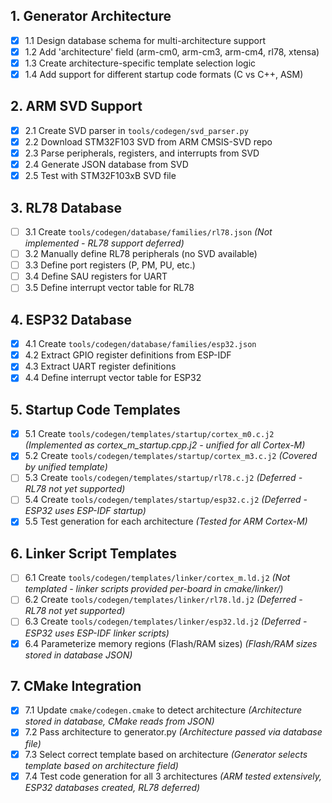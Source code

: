 ## 1. Generator Architecture

- [x] 1.1 Design database schema for multi-architecture support
- [x] 1.2 Add 'architecture' field (arm-cm0, arm-cm3, arm-cm4, rl78, xtensa)
- [x] 1.3 Create architecture-specific template selection logic
- [x] 1.4 Add support for different startup code formats (C vs C++, ASM)

## 2. ARM SVD Support

- [x] 2.1 Create SVD parser in `tools/codegen/svd_parser.py`
- [x] 2.2 Download STM32F103 SVD from ARM CMSIS-SVD repo
- [x] 2.3 Parse peripherals, registers, and interrupts from SVD
- [x] 2.4 Generate JSON database from SVD
- [x] 2.5 Test with STM32F103xB SVD file

## 3. RL78 Database

- [ ] 3.1 Create `tools/codegen/database/families/rl78.json` *(Not implemented - RL78 support deferred)*
- [ ] 3.2 Manually define RL78 peripherals (no SVD available)
- [ ] 3.3 Define port registers (P, PM, PU, etc.)
- [ ] 3.4 Define SAU registers for UART
- [ ] 3.5 Define interrupt vector table for RL78

## 4. ESP32 Database

- [x] 4.1 Create `tools/codegen/database/families/esp32.json`
- [x] 4.2 Extract GPIO register definitions from ESP-IDF
- [x] 4.3 Extract UART register definitions
- [x] 4.4 Define interrupt vector table for ESP32

## 5. Startup Code Templates

- [x] 5.1 Create `tools/codegen/templates/startup/cortex_m0.c.j2` *(Implemented as cortex_m_startup.cpp.j2 - unified for all Cortex-M)*
- [x] 5.2 Create `tools/codegen/templates/startup/cortex_m3.c.j2` *(Covered by unified template)*
- [ ] 5.3 Create `tools/codegen/templates/startup/rl78.c.j2` *(Deferred - RL78 not yet supported)*
- [ ] 5.4 Create `tools/codegen/templates/startup/esp32.c.j2` *(Deferred - ESP32 uses ESP-IDF startup)*
- [x] 5.5 Test generation for each architecture *(Tested for ARM Cortex-M)*

## 6. Linker Script Templates

- [ ] 6.1 Create `tools/codegen/templates/linker/cortex_m.ld.j2` *(Not templated - linker scripts provided per-board in cmake/linker/)*
- [ ] 6.2 Create `tools/codegen/templates/linker/rl78.ld.j2` *(Deferred - RL78 not yet supported)*
- [ ] 6.3 Create `tools/codegen/templates/linker/esp32.ld.j2` *(Deferred - ESP32 uses ESP-IDF linker scripts)*
- [x] 6.4 Parameterize memory regions (Flash/RAM sizes) *(Flash/RAM sizes stored in database JSON)*

## 7. CMake Integration

- [x] 7.1 Update `cmake/codegen.cmake` to detect architecture *(Architecture stored in database, CMake reads from JSON)*
- [x] 7.2 Pass architecture to generator.py *(Architecture passed via database file)*
- [x] 7.3 Select correct template based on architecture *(Generator selects template based on architecture field)*
- [x] 7.4 Test code generation for all 3 architectures *(ARM tested extensively, ESP32 databases created, RL78 deferred)*
